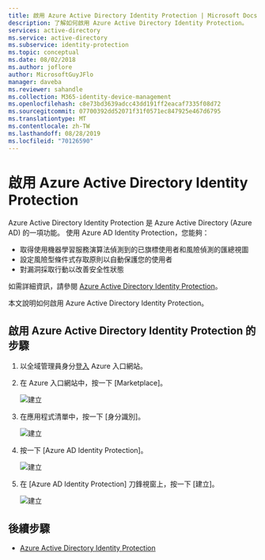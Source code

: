 ```yaml
---
title: 啟用 Azure Active Directory Identity Protection | Microsoft Docs
description: 了解如何啟用 Azure Active Directory Identity Protection。
services: active-directory
ms.service: active-directory
ms.subservice: identity-protection
ms.topic: conceptual
ms.date: 08/02/2018
ms.author: joflore
author: MicrosoftGuyJFlo
manager: daveba
ms.reviewer: sahandle
ms.collection: M365-identity-device-management
ms.openlocfilehash: c8e73bd3639adcc43dd191ff2eacaf7335f08d72
ms.sourcegitcommit: 07700392dd52071f31f0571ec847925e467d6795
ms.translationtype: MT
ms.contentlocale: zh-TW
ms.lasthandoff: 08/28/2019
ms.locfileid: "70126590"
---
```

# <a name="enabling-azure-active-directory-identity-protection"></a>啟用 Azure Active Directory Identity Protection

Azure Active Directory Identity Protection 是 Azure Active Directory (Azure AD) 的一項功能。 使用 Azure AD Identity Protection，您能夠：

- 取得使用機器學習服務演算法偵測到的已旗標使用者和風險偵測的匯總視圖
- 設定風險型條件式存取原則以自動保護您的使用者
- 對漏洞採取行動以改善安全性狀態 

如需詳細資訊，請參閱 [Azure Active Directory Identity Protection](../active-directory-identityprotection.md)。

本文說明如何啟用 Azure Active Directory Identity Protection。

## <a name="steps-to-enable-azure-active-directory-identity-protection"></a>啟用 Azure Active Directory Identity Protection 的步驟

1. 以全域管理員身分[登入](https://ms.portal.azure.com/) Azure 入口網站。 

2. 在 Azure 入口網站中，按一下 [Marketplace]。
   
    ![建立](./media/enable/01.png "建立")

3. 在應用程式清單中，按一下 [身分識別]。
   
    ![建立](./media/enable/05.png "建立")

4. 按一下 [Azure AD Identity Protection]。
   
    ![建立](./media/enable/06.png "建立")

5. 在 [Azure AD Identity Protection] 刀鋒視窗上，按一下 [建立]。
   
    ![建立](./media/enable/04.png "建立")

## <a name="next-steps"></a>後續步驟
* [Azure Active Directory Identity Protection](../active-directory-identityprotection.md)
